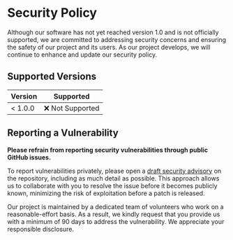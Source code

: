 # Security Policy

Although our software has not yet reached version 1.0 and is not officially
supported, we are committed to addressing security concerns and ensuring the
safety of our project and its users. As our project develops, we will continue
to enhance and update our security policy.

## Supported Versions

| Version | Supported         |
| ------- | ----------------- |
| < 1.0.0 | :x: Not Supported |

## Reporting a Vulnerability

**Please refrain from reporting security vulnerabilities through public GitHub
issues.**

To report vulnerabilities privately, please open a [draft security advisory][1]
on the repository, including as much detail as possible. This approach allows us
to collaborate with you to resolve the issue before it becomes publicly known,
minimizing the risk of exploitation before a patch is released.

Our project is maintained by a dedicated team of volunteers who work on a
reasonable-effort basis. As a result, we kindly request that you provide us with
a minimum of 90 days to address the vulnerability. We appreciate your
responsible disclosure.

[1]: https://github.com/EarthmanMuons/rustops-blueprint/security/advisories/new

